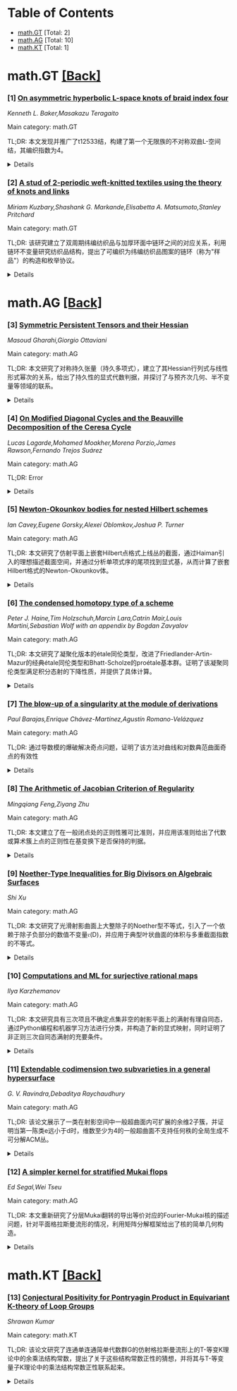 <div id=toc></div>

# Table of Contents

- [math.GT](#math.GT) [Total: 2]
- [math.AG](#math.AG) [Total: 10]
- [math.KT](#math.KT) [Total: 1]


<div id='math.GT'></div>

# math.GT [[Back]](#toc)

### [1] [On asymmetric hyperbolic L-space knots of braid index four](https://arxiv.org/abs/2510.07618)
*Kenneth L. Baker,Masakazu Teragaito*

Main category: math.GT

TL;DR: 本文发现并推广了t12533结，构建了第一个无限族的不对称双曲L-空间结，其编织指数为4。


<details>
  <summary>Details</summary>
Motivation: 在SnapPy普查中，t12533结是唯一已知的编织指数为4的不对称L-空间结，作者旨在寻找更多此类结的实例。

Method: 通过推广已知的t12533结，构建了一个无限族的不对称双曲L-空间结。

Result: 成功构建了第一个无限族的不对称双曲L-空间结，这些结的编织指数均为4。

Conclusion: 这项工作扩展了对不对称L-空间结的理解，特别是编织指数为4的情况，为相关研究提供了新的实例。

Abstract: A knot is called an L-space knot if it admits a positive Dehn surgery
yielding an L-space. In the SnapPy census, there are exactly 9 asymmetric
L-space knots. Among them, the knot t12533 is the only known example of braid
index 4. We generalize this knot, and give the first infinite family of
asymmetric hyperbolic L-space knots of braid index 4.

</details>


### [2] [A stud of 2-periodic weft-knitted textiles using the theory of knots and links](https://arxiv.org/abs/2510.08384)
*Miriam Kuzbary,Shashank G. Markande,Elisabetta A. Matsumoto,Stanley Pritchard*

Main category: math.GT

TL;DR: 该研究建立了双周期纬编纺织品与加厚环面中链环之间的对应关系，利用链环不变量研究纺织品结构，提出了可编织为纬编纺织品图案的链环（称为"样品"）的构造和枚举协议。


<details>
  <summary>Details</summary>
Motivation: 通过建立纬编纺织品与拓扑链环的对应关系，利用链环不变量来研究纺织品结构，旨在开发新型非传统的纬编针法图案。

Method: 使用纬编技术建立双周期纬编纺织品与加厚环面中链环的对应关系，提出构造和枚举可编织链环（样品）的协议，并分析链环不变量。

Result: 建立了识别可通过纬编技术实现的链环集合的准则，揭示了这些链环与欧几里得三维空间和三维球面中带状结和链环的拓扑对应关系。

Conclusion: 基于对样品链环不变量的分析，提出了关于样品链环补集的双曲结构及其多变量亚历山大多项式的猜想。

Abstract: In this study, we use a correspondence between two-periodic weft-knitted
textiles and links in the thickened torus to study the former using link
invariants. We establish a criterion to identify the set of links whose
elements are realized through techniques of weft-knitting leading to new,
unconventional types of weft-knitting stitch patterns. A crucial topological
underpinning of these links is shown to be their correspondence with ribbon
knots and links in Euclidean three-space and equivalently in the three-sphere.
Using the mechanics of weft-knitting, we propose a protocol for constructing
and enumerating links in the thickened torus that can be knitted as a motif of
a weft-knitted textile, and we call such links \emph{swatches}. Based on our
analysis of link invariants of swatches, we propose conjectures on hyperbolic
structure of the link complements of swatches and their multivariable Alexander
polynomials.

</details>


<div id='math.AG'></div>

# math.AG [[Back]](#toc)

### [3] [Symmetric Persistent Tensors and their Hessian](https://arxiv.org/abs/2510.07404)
*Masoud Gharahi,Giorgio Ottaviani*

Main category: math.AG

TL;DR: 本文研究了对称持久张量（持久多项式），建立了其Hessian行列式与线性形式幂次的关系，给出了持久性的显式代数判据，并探讨了与预齐次几何、半不变量等领域的联系。


<details>
  <summary>Details</summary>
Motivation: 受量子信息理论启发，持久张量是一类在替代方法下保持稳定的张量，能提供张量秩的非平凡下界。本文旨在研究对称情况下的持久张量，即对称持久张量或持久多项式。

Method: 通过分析对称持久张量的Hessian矩阵性质，建立Hessian行列式与线性形式幂次的关系，利用B. Segre的经典结果验证逆命题，并探讨持久多项式在预齐次几何中的位置。

Result: 证明了对称张量持久的充要条件是其Hessian行列式等于非零线性形式的d(n-2)次幂；对于三次张量或d≤3的情况验证了逆命题；发现持久张量的Hessian可分解为d次形式(n-2)次幂。

Conclusion: 提供了对称持久张量的显式代数特征，建立了持久性与Hessian性质的紧密联系，证明了所有持久三次型都是homaloidal的，并将持久多项式置于更广泛的几何框架中。

Abstract: Persistent tensors, introduced in [Quantum 8 (2024), 1238], and inspired by
quantum information theory, form a recursively defined class of tensors that
remain stable under the substitution method and thereby yield nontrivial lower
bounds on tensor rank. In this work, we investigate the symmetric case-namely,
symmetric persistent tensors, or equivalently, persistent polynomials. We
establish that a symmetric tensor in $\mathrm{Sym}^n \mathbb{C}^d$ is
persistent if the determinant of its Hessian equals the $d(n-2)$-th power of a
nonzero linear form. The converse is verified for cubic tensors ($n=3$) or for
$d \leq 3$, by leveraging classical results of B. Segre. Moreover, we
demonstrate that the Hessian of a symmetric persistent tensor factors as the
$d$-th power of a form of degree $(n-2)$. Our main results provide an explicit
necessary and sufficient criterion for persistence, thereby offering an
effective algebraic characterization of this class of tensors. Beyond
characterization, we present normal forms in small dimensions, place persistent
polynomials within prehomogeneous geometry, and connect them with
semi-invariants, homaloidal polynomials, and Legendre transforms. Particularly,
we prove that all persistent cubics are homaloidal.

</details>


### [4] [On Modified Diagonal Cycles and the Beauville Decomposition of the Ceresa Cycle](https://arxiv.org/abs/2510.07416)
*Lucas Lagarde,Mohamed Moakher,Morena Porzio,James Rawson,Fernando Trejos Suárez*

Main category: math.AG

TL;DR: Error


<details>
  <summary>Details</summary>
Motivation: Error

Method: Error

Result: Error

Conclusion: Error

Abstract: Let $C$ be a curve of genus $g \geq 2$, and let $J$ be its Jacobian. The
choice of a degree 1 divisor $e$ on $C$ gives an embedding of $C$ into $J$; we
denote by $[C]_{}^{e}\in \mathrm{CH}\left( J;\mathbb{Q} \right) $ the class in
the Chow group of $J$ defined by the image of this embedding. It is known from
the work of S.-W. Zhang that the vanishing of the Ceresa cycle
$\mathrm{Cer}(C,e):=[C]^{e} - [-1]_* [C]^e$ is equivalent to both the vanishing
of the 1st Beauville component $[C]_{(1)}^e$ and the vanishing of the 3rd
Gross--Kudla--Schoen modified diagonal cycle $\Gamma^3(C,e) \in
\mathrm{CH}(C^3;\mathbb{Q})$. In this paper, we extend this result to show that
the vanishing of the $s$-th Beauville component $[C]^e_{(s)}$ for $s \geq 1$ is
equivalent to the vanishing of the $(s+2)$-nd modified diagonal cycle
$\Gamma^{s + 2}(C, e) \in \mathrm{CH}(C^{s+2};\mathbb{Q})$. We also establish
"successive vanishing" results for these cycles: for instance, if $\Gamma^n(C,
e) = \Gamma^{n + 1}(C, e)=0$, then $\Gamma^{k}(C, e) = 0$ for all $k \geq n$.
In the $s=1$ case, we show an integral refinement to the original statement,
relating the order of torsion of $\mathrm{Cer}(C,e) \in
\mathrm{CH}(J;\mathbb{Z})$ to that of $\Gamma^3(C,e) \in
\mathrm{CH}(C^3;\mathbb{Z})$.

</details>


### [5] [Newton-Okounkov bodies for nested Hilbert schemes](https://arxiv.org/abs/2510.07420)
*Ian Cavey,Eugene Gorsky,Alexei Oblomkov,Joshua P. Turner*

Main category: math.AG

TL;DR: 本文研究了仿射平面上嵌套Hilbert点格式上线丛的截面，通过Haiman引入的理想描述截面空间，并通过分析单项式序的尾项找到显式基，从而计算了嵌套Hilbert格式的Newton-Okounkov体。


<details>
  <summary>Details</summary>
Motivation: 研究嵌套Hilbert格式上线丛的截面空间结构，旨在理解这些几何对象的代数性质并为计算其Newton-Okounkov体提供理论基础。

Method: 使用Haiman引入的理想来描述截面空间，通过分析单项式序中的尾项来构造显式基。

Result: 成功描述了嵌套Hilbert格式上线丛的截面空间，找到了显式基，并计算了相应的Newton-Okounkov体。

Conclusion: 该方法有效地刻画了嵌套Hilbert格式的几何结构，为相关代数几何问题的研究提供了新工具。

Abstract: We study sections of line bundles on the nested Hilbert scheme of points on
the affine plane. We describe the spaces of sections in terms of certain ideals
introduced by Haiman, and find explicit bases for them by analyzing the
trailing terms in some monomial order. As a consequence, we compute the
Newton-Okounkov bodies for nested Hilbert schemes.

</details>


### [6] [The condensed homotopy type of a scheme](https://arxiv.org/abs/2510.07443)
*Peter J. Haine,Tim Holzschuh,Marcin Lara,Catrin Mair,Louis Martini,Sebastian Wolf with an appendix by Bogdan Zavyalov*

Main category: math.AG

TL;DR: 本文研究了凝聚化版本的étale同伦类型，改进了Friedlander-Artin-Mazur的经典étale同伦类型和Bhatt-Scholze的proétale基本群。证明了该凝聚同伦类型满足积分态射的下降性质，并提供了具体计算。


<details>
  <summary>Details</summary>
Motivation: 构建一个统一的框架，同时改进étale同伦类型和proétale基本群理论，解决现有理论中的局限性。

Method: 使用Barwick-Glasman-Haine引入的Galois范畴来描述凝聚同伦类型，证明其在积分态射下的下降性质，并通过quasiseparated商来修正基本群的异常行为。

Result: 发现复仿射线的凝聚同伦类型基本群非平凡，但通过Noohi完备化可恢复proétale基本群。quasiseparated商通常构成拓扑群。

Conclusion: 凝聚同伦类型提供了一个强大的统一框架，通过适当的修正可以克服其基本群的一些异常特性，为étale同伦理论提供了新的视角。

Abstract: We study a condensed version of the \'etale homotopy type of a scheme, which
refines both the usual \'etale homotopy type of Friedlander-Artin-Mazur and the
pro\'etale fundamental group of Bhatt-Scholze. In the first part of this paper,
we prove that this condensed homotopy type satisfies descent along integral
morphisms and that the expected fiber sequences hold. We also provide explicit
computations, for example, for rings of continuous functions. A key ingredient
in many of our arguments is a description of the condensed homotopy type using
the Galois category of a scheme introduced by Barwick-Glasman-Haine.
  In the second part, we focus on the fundamental group of the condensed
homotopy type in more detail. We show that, unexpectedly, the fundamental group
of the condensed homotopy type of the affine line $\mathbf{A}^1_{\mathbf{C}}$
over the complex numbers is nontrivial. Nonetheless, its Noohi completion
recovers the pro\'etale fundamental group of Bhatt-Scholze. Moreover, we show
that a mild correction, passing to the quasiseparated quotient, fixes most of
this group's quirks. Surprisingly, this quotient is often a topological group.

</details>


### [7] [The blow-up of a singularity at the module of derivations](https://arxiv.org/abs/2510.07607)
*Paul Barajas,Enrique Chávez-Martínez,Agustín Romano-Velázquez*

Main category: math.AG

TL;DR: 通过导数模的爆破解决奇点问题，证明了该方法对曲线和对数典范曲面奇点的有效性


<details>
  <summary>Details</summary>
Motivation: 研究通过导数模爆破来解析奇点的问题，探索一种新的奇点解析方法

Method: 使用导数模的有限序列爆破方法

Result: 对于曲线和对数典范曲面奇点，该方法能够成功解析奇点

Conclusion: 导数模爆破方法对于曲线和对数典范曲面奇点的解析是有效的

Abstract: We study the problem of resolving singularities via the blow-up of the module
of derivations. Our main results are a positive answer for the case of curves
and log-canonical surface singularities, i.e., a finite sequence of blow-ups
along the module of derivations resolves the singularities of such varieties.

</details>


### [8] [The Arithmetic of Jacobian Criterion of Regularity](https://arxiv.org/abs/2510.08033)
*Mingqiang Feng,Ziyang Zhu*

Main category: math.AG

TL;DR: 本文建立了在一般闭点处的正则性雅可比准则，并应用该准则给出了代数或算术簇上点的正则性在基变换下是否保持的判据。


<details>
  <summary>Details</summary>
Motivation: 研究代数或算术簇上点的正则性在基变换下的保持问题，为相关几何理论提供判别工具。

Method: 建立了一般闭点处的正则性雅可比准则，并将其应用于基变换情形。

Result: 得到了一个判别准则，能够判断代数或算术簇上点的正则性在基变换下是否保持不变。

Conclusion: 所建立的雅可比准则为研究正则性在基变换下的行为提供了有效的数学工具。

Abstract: We establish a Jacobian criterion for regularity at a general closed point
and apply it to give a criterion for whether regularity of a point on an
algebraic or arithmetic variety is preserved under base-change.

</details>


### [9] [Noether-Type Inequalities for Big Divisors on Algebraic Surfaces](https://arxiv.org/abs/2510.08089)
*Shi Xu*

Main category: math.AG

TL;DR: 本文研究了光滑射影曲面上大整除子的Noether型不等式，引入了一个依赖于除子负部分的数值不变量𝔢(D)，并应用于典型叶状曲面的体积与多重截面指数的不等式。


<details>
  <summary>Details</summary>
Motivation: 研究光滑射影曲面上大整除子的Noether型不等式，为理解除子的几何性质提供新工具。

Method: 引入数值不变量𝔢(D)，该不变量仅依赖于除子D的负部分N，特别当D是nef时𝔢(D)=0。

Result: 建立了大整除子的Noether型不等式，并应用于典型叶状曲面的体积与多重截面指数的不等式。

Conclusion: 通过引入数值不变量𝔢(D)，成功建立了Noether型不等式，为叶状曲面的研究提供了新的不等式工具。

Abstract: Let $D$ be a big integral divisor on a smooth projective surface $X$. In this
paper, we study Noether-type inequalities for $D$. The key ingredient is the
introduction of a numerical invariant $\mathfrak{e}(D)$, which depends only on
the negative part $N$ of $D$. In particular, $\mathfrak{e}(D)=0$ if $D$ is nef.
As an application, we establish an inequality between the volume and the
pluri-sectional index of a canonical foliated surface of general type.

</details>


### [10] [Computations and ML for surjective rational maps](https://arxiv.org/abs/2510.08093)
*Ilya Karzhemanov*

Main category: math.AG

TL;DR: 本文研究具有三次项且不确定点集非空的射影平面上的满射有理自同态，通过Python编程和机器学习方法进行分类，并构造了新的显式映射，同时证明了非正则三次自同态满射的充要条件。


<details>
  <summary>Details</summary>
Motivation: 研究射影平面上具有三次项的有理自同态的分类问题，特别是那些不确定点集非空的情况，旨在开发计算方法和几何证明来理解这类映射的性质。

Method: 结合Python编程和机器学习的实验方法进行分类研究，同时使用纯射影几何方法进行理论证明。

Result: 通过实验方法构造了几个新的显式映射，并证明了非正则三次自同态满射的充要条件是其不确定点集的基数至少为3。

Conclusion: 成功开发了实验与理论相结合的方法来研究射影平面上的三次有理自同态，得到了分类结果和重要的几何特征。

Abstract: The present note studies \emph{surjective rational endomorphisms} $f:
\mathbb{P}^2 \dashrightarrow \mathbb{P}^2$ with \emph{cubic} terms and the
indeterminacy locus $I_f \ne \emptyset$. We develop an experimental approach,
based on some Python programming and Machine Learning, towards the
classification of such maps; a couple of new explicit $f$ is constructed in
this way. We also prove (via pure projective geometry) that a general
non-regular cubic endomorphism $f$ of $\mathbb{P}^2$ is surjective if and only
if the set $I_f$ has cardinality at least $3$.

</details>


### [11] [Extendable codimension two subvarieties in a general hypersurface](https://arxiv.org/abs/2510.08108)
*G. V. Ravindra,Debaditya Raychaudhury*

Main category: math.AG

TL;DR: 该论文展示了一类在射影空间中一般超曲面内可扩展的余维2子簇，并证明当第一陈类e远小于d时，维数至少为4的一般超曲面不支持任何秩的全局生成不可分解ACM丛。


<details>
  <summary>Details</summary>
Motivation: 研究射影空间中一般超曲面的向量丛性质，特别是关于可扩展子簇和ACM（算术Cohen-Macaulay）丛的存在性问题。

Method: 通过构造一类余维2的可扩展子簇，并分析其在一般超曲面中的性质，进而研究向量丛的全局生成性和可分解性。

Result: 证明了当第一陈类e远小于度数d时，维数至少为4的一般超曲面不存在任何秩的全局生成不可分解ACM丛。

Conclusion: 该结果揭示了高维一般超曲面在向量丛结构上的限制性，为代数几何中向量丛分类提供了重要信息。

Abstract: We exhibit a class of extendable codimension $2$ subvarieties in a general
hypersurface of dimension at least $4$ in projective space. As a consequence,
we prove that a general hypersurface of degree $d$ and dimension at least $4$
does not support globally generated indecomposable ACM bundles of any rank if
their first Chern class $e \ll d$.

</details>


### [12] [A simpler kernel for stratified Mukai flops](https://arxiv.org/abs/2510.08250)
*Ed Segal,Wei Tseu*

Main category: math.AG

TL;DR: 本文重新研究了分层Mukai翻转的导出等价对应的Fourier-Mukai核的描述问题，针对平面格拉斯曼流形的情况，利用矩阵分解框架给出了核的简单几何构造。


<details>
  <summary>Details</summary>
Motivation: 重新研究分层Mukai翻转的导出等价对应的Fourier-Mukai核的描述问题，旨在找到更简单、更几何化的构造方法。

Method: 使用矩阵分解框架，针对平面格拉斯曼流形的情况，给出了Fourier-Mukai核的简单几何构造。

Result: 成功构造了分层Mukai翻转导出等价的Fourier-Mukai核，该构造具有简洁的几何特性。

Conclusion: 通过矩阵分解框架，为平面格拉斯曼流形的分层Mukai翻转提供了简单几何的Fourier-Mukai核构造方法。

Abstract: We reinvestigate the problem of describing the Fourier-Mukai kernel for the
derived equivalence associated to a stratified Mukai flop. For the case of
Grassmannians of planes we give a very simple geometric construction of the
kernel, using the framework of matrix factorizations.

</details>


<div id='math.KT'></div>

# math.KT [[Back]](#toc)

### [13] [Conjectural Positivity for Pontryagin Product in Equivariant K-theory of Loop Groups](https://arxiv.org/abs/2510.07689)
*Shrawan Kumar*

Main category: math.KT

TL;DR: 该论文研究了连通单连通简单代数群G的仿射格拉斯曼流形上的T-等变K理论中的余乘法结构常数，提出了关于这些结构常数正性的猜想，并将其与T-等变量子K理论中的乘法结构常数正性联系起来。


<details>
  <summary>Details</summary>
Motivation: 研究仿射格拉斯曼流形上T-等变K理论中的余乘法结构常数的正性性质，并将其与量子K理论中的结构常数建立联系，旨在揭示这些代数结构的内在对称性和组合性质。

Method: 通过基于环路群的乘积结构诱导出仿射格拉斯曼流形上T-等变K理论的余乘法，利用Kato的结果将问题转化为T-等变量子K理论中乘法结构常数的正性问题。

Result: 提出了关于仿射格拉斯曼流形上T-等变K理论中余乘法结构常数正性的猜想，并证明了该猜想等价于T-等变量子K理论中乘法结构常数的正性猜想。

Conclusion: 建立了仿射格拉斯曼流形上T-等变K理论与量子K理论之间的深刻联系，为正性猜想的研究提供了新的视角和等价表述。

Abstract: Let $G$ be a connected simply-connected simple algebraic group over
$\mathbb{C}$ and let $T$ be a maximal torus, $B\supset T$ a Borel subgroup and
$K$ a maximal compact subgroup. Then, the product in the (algebraic) based loop
group $\Omega(K)$ gives rise to a comultiplication in the topological
$T$-equivariant $K$-ring $K_T^{top}(\Omega(K))$. Recall that $\Omega(K)$ is
identified with the affine Grassmannian $\mathcal{X}$ (of $G$) and hence we get
a comultiplication in $ K_T^{top}(\mathcal{X})$. Dualizing, one gets the
Pontryagin product in the $T$-equivariant $K$-homology $K^T_0(\mathcal{X})$,
which in-turn gets identified with the convolution product (due to S. Kato).
Now, $ K_T^{top}(\mathcal{X})$ has a basis $\{\xi^w\}$ over the representation
ring $R(T)$ given by the ideal sheaves corresponding to the finite codimension
Schubert varieties $X^w$ in $\mathcal{X}$. We make a positivity conjecture on
the comultiplication structure constants in the above basis. Using some results
of Kato, this conjecture gives rise to an equivalent conjecture on the
positivity of the multiplicative structure constants in $T$-equivariant quantum
$K$-theory $QK_T(G/B)$ in the Schubert basis.

</details>
